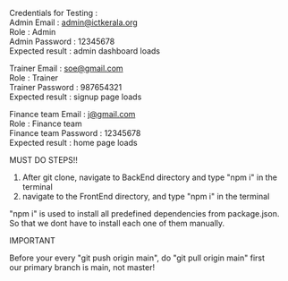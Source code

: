 Credentials for Testing :</br>
Admin Email : admin@ictkerala.org</br>
Role : Admin </br>
Admin Password : 12345678</br>
Expected result : admin dashboard loads</br>

Trainer Email : soe@gmail.com</br>
Role : Trainer </br>
Trainer Password : 987654321</br>
Expected result : signup page loads</br>

Finance team Email : j@gmail.com</br>
Role : Finance team </br>
Finance team Password : 12345678</br>
Expected result : home page loads</br>




MUST DO STEPS!! </br>

1. After git clone, navigate to BackEnd directory and type "npm i" in the terminal</br>
2. navigate to the FrontEnd directory, and type "npm i" in the terminal</br>

"npm i" is used to install all predefined dependencies from package.json. So that we dont have to install each one of them manually.</br>


IMPORTANT</br>

Before your every "git push origin main", do "git pull origin main" first </br>
our primary branch is main, not master!